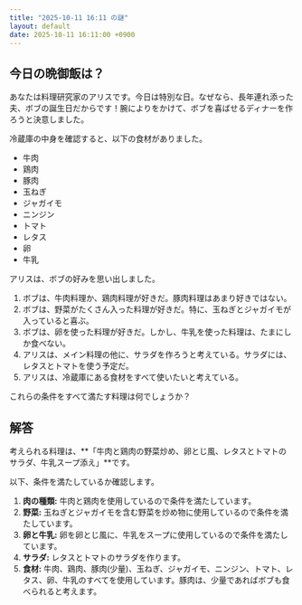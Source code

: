 ```yaml
---
title: "2025-10-11 16:11 の謎"
layout: default
date: 2025-10-11 16:11:00 +0900
---
```

## 今日の晩御飯は？

あなたは料理研究家のアリスです。今日は特別な日。なぜなら、長年連れ添った夫、ボブの誕生日だからです！腕によりをかけて、ボブを喜ばせるディナーを作ろうと決意しました。

冷蔵庫の中身を確認すると、以下の食材がありました。

*   牛肉
*   鶏肉
*   豚肉
*   玉ねぎ
*   ジャガイモ
*   ニンジン
*   トマト
*   レタス
*   卵
*   牛乳

アリスは、ボブの好みを思い出しました。

1.  ボブは、牛肉料理か、鶏肉料理が好きだ。豚肉料理はあまり好きではない。
2.  ボブは、野菜がたくさん入った料理が好きだ。特に、玉ねぎとジャガイモが入っていると喜ぶ。
3.  ボブは、卵を使った料理が好きだ。しかし、牛乳を使った料理は、たまにしか食べない。
4.  アリスは、メイン料理の他に、サラダを作ろうと考えている。サラダには、レタスとトマトを使う予定だ。
5.  アリスは、冷蔵庫にある食材をすべて使いたいと考えている。

これらの条件をすべて満たす料理は何でしょうか？

## 解答

考えられる料理は、**「牛肉と鶏肉の野菜炒め、卵とじ風、レタスとトマトのサラダ、牛乳スープ添え」**です。

以下、条件を満たしているか確認します。

1.  **肉の種類:** 牛肉と鶏肉を使用しているので条件を満たしています。
2.  **野菜:** 玉ねぎとジャガイモを含む野菜を炒め物に使用しているので条件を満たしています。
3.  **卵と牛乳:** 卵を卵とじ風に、牛乳をスープに使用しているので条件を満たしています。
4.  **サラダ:** レタスとトマトのサラダを作ります。
5.  **食材:** 牛肉、鶏肉、豚肉(少量)、玉ねぎ、ジャガイモ、ニンジン、トマト、レタス、卵、牛乳のすべてを使用しています。豚肉は、少量であればボブも食べられると考えます。
